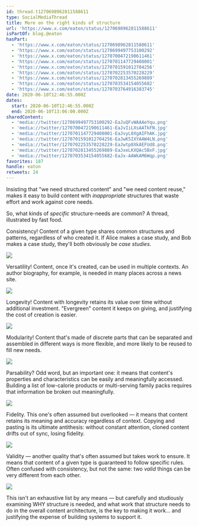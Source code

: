 ```yaml
---
id: thread.t1270698962811588611
type: SocialMediaThread
title: More on the right kinds of structure
url: 'https://www.x.com/eaton/status/1270698962811588611'
isPartOf: blog.@eaton
hasPart:
  - 'https://www.x.com/eaton/status/1270698962811588611'
  - 'https://www.x.com/eaton/status/1270699497753100292'
  - 'https://www.x.com/eaton/status/1270700472190611461'
  - 'https://www.x.com/eaton/status/1270701147729408001'
  - 'https://www.x.com/eaton/status/1270701591012704256'
  - 'https://www.x.com/eaton/status/1270702253570228229'
  - 'https://www.x.com/eaton/status/1270702813455269889'
  - 'https://www.x.com/eaton/status/1270703534154055682'
  - 'https://www.x.com/eaton/status/1270703764916383745'
date: 2020-06-10T12:46:55.000Z
dates:
  start: 2020-06-10T12:46:55.000Z
  end: 2020-06-10T13:06:00.000Z
sharedContent:
  - 'media://twitter/1270699497753100292-EaJuQFvWAAAeYqu.png'
  - 'media://twitter/1270700472190611461-EaJvIiLXsAATkFN.jpg'
  - 'media://twitter/1270701147729408001-EaJvyL0XgAIFhAK.jpg'
  - 'media://twitter/1270701591012704256-EaJwK5IXYAAW4LN.png'
  - 'media://twitter/1270702253570228229-EaJwtp8XkAEFUd8.png'
  - 'media://twitter/1270702813455269889-EaJxeLKXQAc5BxF.jpg'
  - 'media://twitter/1270703534154055682-EaJx-AAWkAM6Wqp.png'
favorites: 187
handle: eaton
retweets: 24
---
```

Insisting that "we need structured content" and "we need content reuse," makes it easy to build content with *inappropriate* structures that waste effort and work against core needs.

So, what kinds of *specific* structure-needs are common? A thread, illustrated by fast food.

Consistency! Content of a given type shares common structures and patterns, regardless of who created it. If Alice makes a case study, and Bob makes a case study, they'll both obviously be *case studies*.

![](media://twitter/1270699497753100292-EaJuQFvWAAAeYqu.png)

Versatility! Content, once it's created, can be used in multiple contexts. An author biography, for example, is needed in many places across a news site.

![](media://twitter/1270700472190611461-EaJvIiLXsAATkFN.jpg)

Longevity! Content with longevity retains its value over time without additional investment. "Evergreen" content it keeps on giving, and justifying the cost of creation is easier.

![](media://twitter/1270701147729408001-EaJvyL0XgAIFhAK.jpg)

Modularity! Content that's made of discrete parts that can be separated and assembled in different ways is more flexible, and more likely to be reused to fill new needs.

![](media://twitter/1270701591012704256-EaJwK5IXYAAW4LN.png)

Parsability? Odd word, but an important one: it means that content's properties and characteristics can be easily and meaningfully accessed. Building a list of low-calorie products or multi-serving family packs requires that information be broken out meaningfully.

![](media://twitter/1270702253570228229-EaJwtp8XkAEFUd8.png)

Fidelity. This one's often assumed but overlooked — it means that content retains its meaning and accuracy regardless of context. Copying and pasting is its ultimate antithesis: without constant attention, cloned content drifts out of sync, losing fidelity.

![](media://twitter/1270702813455269889-EaJxeLKXQAc5BxF.jpg)

Validity — another quality that's often assumed but takes work to ensure. It means that content of a given type is guaranteed to follow specific rules. Often confused with consistency, but not the same: two *valid* things can be very different from each other.

![](media://twitter/1270703534154055682-EaJx-AAWkAM6Wqp.png)

This isn't an exhaustive list by any means — but carefully and studiously examining WHY structure is needed, and what work that structure needs to do in the overall content architecture, is the key to making it work… and justifying the expense of building systems to support it.
